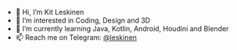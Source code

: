 - 👋 Hi, I’m Kit Leskinen
- 👀 I’m interested in Coding, Design and 3D
- 🌱 I’m currently learning Java, Kotlin, Android, Houdini and Blender
- 📫 Reach me on Telegram: [@leskinen](https://t.me/leskinen)

<!---
KitLeskinen/KitLeskinen is a ✨ special ✨ repository because its `README.md` (this file) appears on your GitHub profile.
You can click the Preview link to take a look at your changes.
--->
